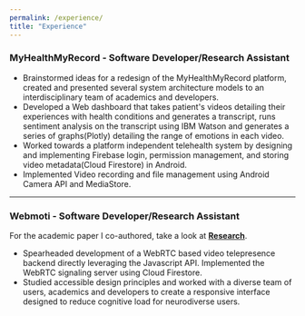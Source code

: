 ```yaml
---
permalink: /experience/
title: "Experience"
---
```

### MyHealthMyRecord - Software Developer/Research Assistant

+   Brainstormed ideas for a redesign of the MyHealthMyRecord platform, created and presented several system architecture models to an interdisciplinary team of academics and developers.
+   Developed a Web dashboard that takes patient's videos detailing their experiences with health conditions and generates a transcript, runs sentiment analysis on the transcript using IBM Watson and generates a series of graphs(Plotly) detailing the range of emotions in each video.
+   Worked towards a platform independent telehealth system by designing and implementing Firebase login, permission management, and storing video metadata(Cloud Firestore) in Android.
+   Implemented Video recording and file management using Android Camera API and MediaStore.

---

### Webmoti - Software Developer/Research Assistant
For the academic paper I co-authored, take a look at **[Research](/research)**.
+   Spearheaded development of a WebRTC based video telepresence backend directly leveraging the Javascript API. Implemented the WebRTC signaling server using Cloud Firestore.
+   Studied accessible design principles and worked with a diverse team of users, academics and developers to create a responsive interface designed to reduce cognitive load for neurodiverse users.
